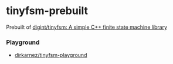 tinyfsm-prebuilt
================
Prebuilt of [digint/tinyfsm: A simple C++ finite state machine library](https://github.com/digint/tinyfsm)

### Playground
- [dirkarnez/tinyfsm-playground](https://github.com/dirkarnez/tinyfsm-playground)